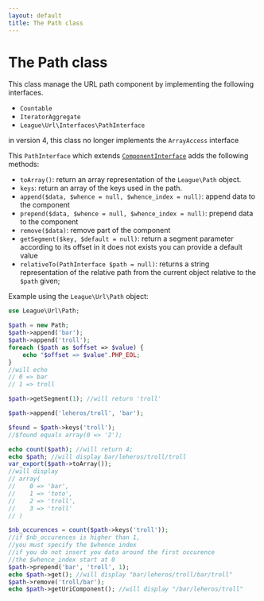 ```yaml
---
layout: default
title: The Path class
---
```


# The Path class

This class manage the URL path component by implementing the following interfaces.

- `Countable`
- `IteratorAggregate`
- `League\Url\Interfaces\PathInterface`

<p class="message-warning">in version 4, this class no longer implements the <code>ArrayAccess</code> interface</p>

This `PathInterface` which extends [`ComponentInterface`](/4.0/component/) adds the following methods:

* `toArray()`: return an array representation of the `League\Path` object.
* `keys`: return an array of the keys used in the path.
* `append($data, $whence = null, $whence_index = null)`: append data to the component
* `prepend($data, $whence = null, $whence_index = null)`: prepend data to the component
* `remove($data)`: remove part of the component
* `getSegment($key, $default = null)`: return a segment parameter according to its offset in it does not exists you can provide a default value
* `relativeTo(PathInterface $path = null)`: returns a string representation of the relative path from the current object relative to the `$path` given;


Example using the `League\Url\Path` object:

~~~php
use League\Url\Path;

$path = new Path;
$path->append('bar');
$path->append('troll');
foreach ($path as $offset => $value) {
	echo "$offset => $value".PHP_EOL;
}
//will echo
// 0 => bar
// 1 => troll

$path->getSegment(1); //will return 'troll'

$path->append('leheros/troll', 'bar');

$found = $path->keys('troll');
//$found equals array(0 => '2');

echo count($path); //will return 4;
echo $path; //will display bar/leheros/troll/troll
var_export($path->toArray());
//will display
// array(
//    0 => 'bar',
//    1 => 'toto',
//    2 => 'troll',
//    3 => 'troll'
// )

$nb_occurences = count($path->keys('troll'));
//if $nb_occurences is higher than 1,
//you must specify the $whence index
//if you do not insert you data around the first occurence
//the $whence_index start at 0
$path->prepend('bar', 'troll', 1);
echo $path->get(); //will display "bar/leheros/troll/bar/troll"
$path->remove('troll/bar');
echo $path->getUriComponent(); //will display "/bar/leheros/troll"
~~~